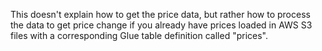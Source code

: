 This doesn't explain how to get the price data, but rather how to process the data to get price change if you already have prices loaded in AWS S3 files with a corresponding Glue table definition called "prices".
